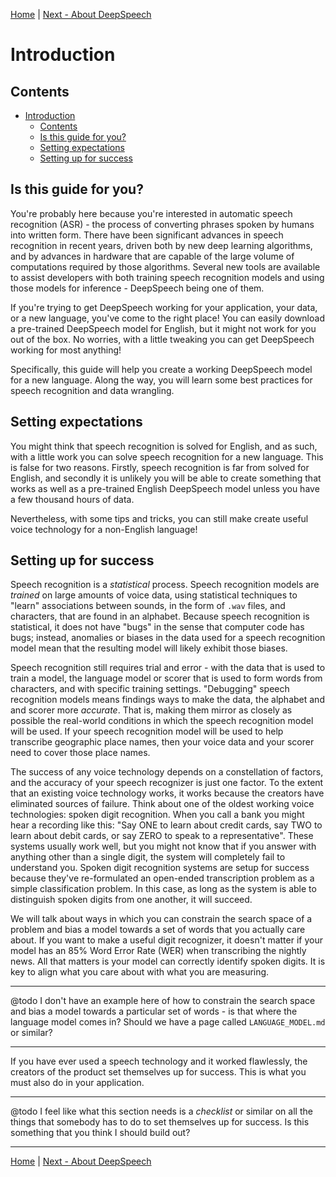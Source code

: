 [Home](README.md) | [Next - About DeepSpeech](DEEPSPEECH.md)

# Introduction

## Contents

- [Introduction](#introduction)
  * [Contents](#contents)
  * [Is this guide for you?](#is-this-guide-for-you-)
  * [Setting expectations](#setting-expectations)
  * [Setting up for success](#setting-up-for-success)

## Is this guide for you?

You're probably here because you're interested in automatic speech recognition (ASR) - the process of converting phrases spoken by humans into written form. There have been significant advances in speech recognition in recent years, driven both by new deep learning algorithms, and by advances in hardware that are capable of the large volume of computations required by those algorithms. Several new tools are available to assist developers with both training speech recognition models and using those models for inference - DeepSpeech being one of them.

If you're trying to get DeepSpeech working for your application, your data, or a new language, you've come to the right place! You can easily download a pre-trained DeepSpeech model for English, but it might not work for you out of the box. No worries, with a little tweaking you can get DeepSpeech working for most anything!

Specifically, this guide will help you create a working DeepSpeech model for a new language. Along the way, you will learn some best practices for speech recognition and data wrangling.

## Setting expectations

You might think that speech recognition is solved for English, and as such, with a little work you can solve speech recognition for a new language. This is false for two reasons. Firstly, speech recognition is far from solved for English, and secondly it is unlikely you will be able to create something that works as well as a pre-trained English DeepSpeech model unless you have a few thousand hours of data.

Nevertheless, with some tips and tricks, you can still make create useful voice technology for a non-English language!

## Setting up for success

Speech recognition is a _statistical_ process. Speech recognition models are _trained_ on large amounts of voice data, using statistical techniques to "learn" associations between sounds, in the form of `.wav` files, and characters, that are found in an alphabet. Because speech recognition is statistical, it does not have "bugs" in the sense that computer code has bugs; instead, anomalies or biases in the data used for a speech recognition model mean that the resulting model will likely exhibit those biases.

Speech recognition still requires trial and error - with the data that is used to train a model, the language model or scorer that is used to form words from characters, and with specific training settings. "Debugging" speech recognition models means findings ways to make the data, the alphabet and and scorer more _accurate_. That is, making them mirror as closely as possible the real-world conditions in which the speech recognition model will be used. If your speech recognition model will be used to help transcribe geographic place names, then your voice data and your scorer need to cover those place names.

The success of any voice technology depends on a constellation of factors, and the accuracy of your speech recognizer is just one factor. To the extent that an existing voice technology works, it works because the creators have eliminated sources of failure. Think about one of the oldest working voice technologies: spoken digit recognition. When you call a bank you might hear a recording like this: "Say ONE to learn about credit cards, say TWO to learn about debit cards, or say ZERO to speak to a representative". These systems usually work well, but you might not know that if you answer with anything other than a single digit, the system will completely fail to understand you. Spoken digit recognition systems are setup for success because they've re-formulated an open-ended transcription problem as a simple classification problem. In this case, as long as the system is able to distinguish spoken digits from one another, it will succeed.

We will talk about ways in which you can constrain the search space of a problem and bias a model towards a set of words that you actually care about. If you want to make a useful digit recognizer, it doesn't matter if your model has an 85% Word Error Rate (WER) when transcribing the nightly news. All that matters is your model can correctly identify spoken digits. It is key to align what you care about with what you are measuring.

---

@todo I don't have an example here of how to constrain the search space and bias a model towards a particular set of words - is that where the language model comes in? Should we have a page called `LANGUAGE_MODEL.md` or similar?

---

If you have ever used a speech technology and it worked flawlessly, the creators of the product set themselves up for success. This is what you must also do in your application.

---

@todo I feel like what this section needs is a _checklist_ or similar on all the things that somebody has to do to set themselves up for success. Is this something that you think I should build out?

---

[Home](README.md) | [Next - About DeepSpeech](DEEPSPEECH.md)
